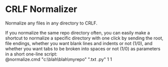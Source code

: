 # CRLF Normalizer
Normalize any files in any directory to CRLF.

If you normalize the same repo directory often, you can easily make a shortcut to normalize a specific directory with one click by sending the root, file endings, whether you want blank lines and indents or not (1/0), and whether you want tabs to be broken into spaces or not (1/0) as parameters in a short one-line script:  
    @normalize.cmd "c:\blah\blah\myrepo" ".txt .py" 1 1
